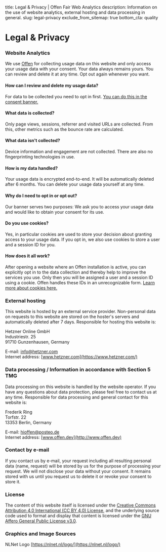 title: Legal & Privacy | Offen Fair Web Analytics
description: Information on the use of website analytics, external hosting and data processing in general.
slug: legal-privacy
exclude_from_sitemap: true
bottom_cta: quality

# Legal & Privacy

### Website Analytics
We use [Offen](https://offen.offen.dev/) for collecting usage data on this website and only access your usage data with your consent. Your data always remains yours. You can review and delete it at any time. Opt out again whenever you want.

#### How can I review and delete my usage data?
For data to be collected you need to opt in first. [You can do this in the consent banner.](https://offen.offen.dev/#consent-banner)

#### What data is collected?
Only page views, sessions, referrer and visited URLs are collected. From this, other metrics such as the bounce rate are calculated.

#### What data isn't collected?
Device information and engagement are not collected. There are also no fingerprinting technologies in use.

#### How is my data handled?
Your usage data is encrypted end-to-end. It will be automatically deleted after 6 months. You can delete your usage data yourself at any time.

#### Why do I need to opt in or opt out?
Our banner serves two purposes: We ask you to access your usage data and would like to obtain your consent for its use.

#### Do you use cookies?
Yes, in particular cookies are used to store your decision about granting access to your usage data. If you opt in, we also use cookies to store a user and a session ID for you.

#### How does it all work?
After opening a website where an Offen installation is active, you can explicitly opt in to the data collection and thereby help to improve the services you use. Only then you will be assigned a user and a session ID using a cookie. Offen handles these IDs in an unrecognizable form. [Learn more about cookies here.](https://en.wikipedia.org/wiki/HTTP_cookie)

### External hosting
This website is hosted by an external service provider. Non-personal data on requests to this website are stored on the hoster's servers and automatically deleted after 7 days. Responsible for hosting this website is:

Hetzner Online GmbH  
Industriestr. 25  
91710 Gunzenhausen, Germany

E-mail: [info@hetzner.com](mailto:info@hetzner.com)  
Internet address: [www.hetzner.com](https://www.hetzner.com/)

### Data processing / Information in accordance with Section 5 TMG
Data processing on this website is handled by the website operator. If you have any questions about data protection, please feel free to contact us at any time. Responsible for data processing and general contact for this website is:

Frederik Ring  
Torfstr. 22  
13353 Berlin, Germany  

E-mail: [hioffen@posteo.de](mailto:hioffen@posteo.de)  
Internet address: [www.offen.dev](http://www.offen.dev)

### Contact by e-mail
If you contact us by e-mail, your request including all resulting personal data (name, request) will be stored by us for the purpose of processing your request. We will not disclose your data without your consent. It remains stored with us until you request us to delete it or revoke your consent to store it.

### License
The content of this website itself is licensed under the [Creative Commons Attribution 4.0 International (CC BY 4.0) License](https://creativecommons.org/licenses/by/4.0/), and the underlying source code used to format and display that content is licensed under the [GNU Affero General Public License v3.0](https://github.com/offen/website/blob/development/LICENSE).

### Graphics and Image Sources
NLNet Logo [https://nlnet.nl/logo/](https://nlnet.nl/logo/)
